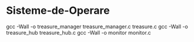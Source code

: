 # Sisteme-de-Operare
gcc -Wall -o treasure_manager treasure_manager.c treasure.c
gcc -Wall -o treasure_hub treasure_hub.c
gcc -Wall -o monitor monitor.c
